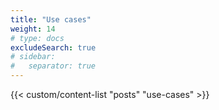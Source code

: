 ```yaml
---
title: "Use cases"
weight: 14
# type: docs
excludeSearch: true
# sidebar:
#   separator: true
---
```


{{< custom/content-list "posts" "use-cases" >}}
